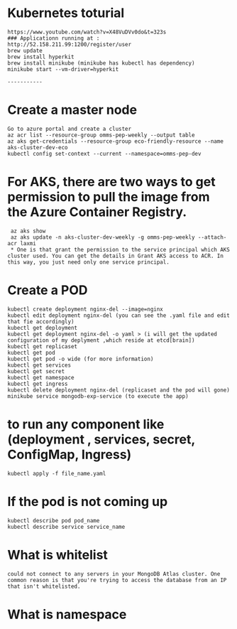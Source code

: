 # Kubernetes toturial
    https://www.youtube.com/watch?v=X48VuDVv0do&t=323s
    ### Applicationn running at :
    http://52.158.211.99:1200/register/user
    brew update
    brew install hyperkit
    brew install minikube (minikube has kubectl has dependency)
    minikube start --vm-driver=hyperkit

    -----------
# Create a master node
    Go to azure portal and create a cluster  
    az acr list --resource-group omms-pep-weekly --output table  
    az aks get-credentials --resource-group eco-friendly-resource --name aks-cluster-dev-eco
    kubectl config set-context --current --namespace=omms-pep-dev

# For AKS, there are two ways to get permission to pull the image from the Azure Container Registry.
     az aks show
     az aks update -n aks-cluster-dev-weekly -g omms-pep-weekly --attach-acr laxmi
     * One is that grant the permission to the service principal which AKS cluster used. You can get the details in Grant AKS access to ACR. In this way, you just need only one service principal.
# Create a POD
    kubectl create deployment nginx-del --image=nginx    
    kubectl edit deployment nginx-del (you can see the .yaml file and edit that fie accordingly)
    kubectl get deployment
    kubectl get deployment nginx-del -o yaml > (i will get the updated configuration of my deplyment ,which reside at etcd[brain])
    kubectl get replicaset
    kubectl get pod
    kubectl get pod -o wide (for more information)
    kubectl get services
    kubectl get secret
    kubectl get namespace
    kubectl get ingress
    kubectl delete deployment nginx-del (replicaset and the pod will gone)
    minikube service mongodb-exp-service (to execute the app)

# to run any component like (deployment , services, secret, ConfigMap, Ingress)
    kubectl apply -f file_name.yaml
# If the pod is not coming up
    kubectl describe pod pod_name
    kubectl describe service service_name

# What is whitelist
    could not connect to any servers in your MongoDB Atlas cluster. One common reason is that you're trying to access the database from an IP that isn't whitelisted.
# What is namespace    
    